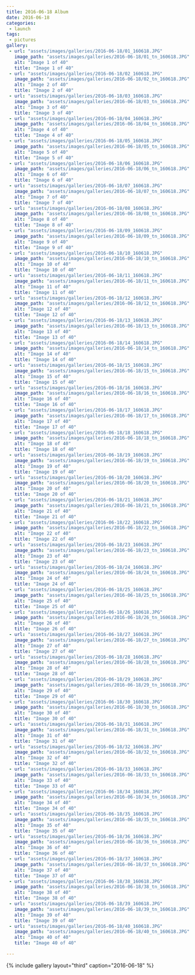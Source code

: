 ```yaml
---
title: 2016-06-18 Album
date: 2016-06-18
categories:
 - launch
tags:
 - pictures
gallery:
 - url: "assets/images/galleries/2016-06-18/01_160618.JPG"
   image_path: "assets/images/galleries/2016-06-18/01_tn_160618.JPG"
   alt: "Image 1 of 40"
   title: "Image 1 of 40"
 - url: "assets/images/galleries/2016-06-18/02_160618.JPG"
   image_path: "assets/images/galleries/2016-06-18/02_tn_160618.JPG"
   alt: "Image 2 of 40"
   title: "Image 2 of 40"
 - url: "assets/images/galleries/2016-06-18/03_160618.JPG"
   image_path: "assets/images/galleries/2016-06-18/03_tn_160618.JPG"
   alt: "Image 3 of 40"
   title: "Image 3 of 40"
 - url: "assets/images/galleries/2016-06-18/04_160618.JPG"
   image_path: "assets/images/galleries/2016-06-18/04_tn_160618.JPG"
   alt: "Image 4 of 40"
   title: "Image 4 of 40"
 - url: "assets/images/galleries/2016-06-18/05_160618.JPG"
   image_path: "assets/images/galleries/2016-06-18/05_tn_160618.JPG"
   alt: "Image 5 of 40"
   title: "Image 5 of 40"
 - url: "assets/images/galleries/2016-06-18/06_160618.JPG"
   image_path: "assets/images/galleries/2016-06-18/06_tn_160618.JPG"
   alt: "Image 6 of 40"
   title: "Image 6 of 40"
 - url: "assets/images/galleries/2016-06-18/07_160618.JPG"
   image_path: "assets/images/galleries/2016-06-18/07_tn_160618.JPG"
   alt: "Image 7 of 40"
   title: "Image 7 of 40"
 - url: "assets/images/galleries/2016-06-18/08_160618.JPG"
   image_path: "assets/images/galleries/2016-06-18/08_tn_160618.JPG"
   alt: "Image 8 of 40"
   title: "Image 8 of 40"
 - url: "assets/images/galleries/2016-06-18/09_160618.JPG"
   image_path: "assets/images/galleries/2016-06-18/09_tn_160618.JPG"
   alt: "Image 9 of 40"
   title: "Image 9 of 40"
 - url: "assets/images/galleries/2016-06-18/10_160618.JPG"
   image_path: "assets/images/galleries/2016-06-18/10_tn_160618.JPG"
   alt: "Image 10 of 40"
   title: "Image 10 of 40"
 - url: "assets/images/galleries/2016-06-18/11_160618.JPG"
   image_path: "assets/images/galleries/2016-06-18/11_tn_160618.JPG"
   alt: "Image 11 of 40"
   title: "Image 11 of 40"
 - url: "assets/images/galleries/2016-06-18/12_160618.JPG"
   image_path: "assets/images/galleries/2016-06-18/12_tn_160618.JPG"
   alt: "Image 12 of 40"
   title: "Image 12 of 40"
 - url: "assets/images/galleries/2016-06-18/13_160618.JPG"
   image_path: "assets/images/galleries/2016-06-18/13_tn_160618.JPG"
   alt: "Image 13 of 40"
   title: "Image 13 of 40"
 - url: "assets/images/galleries/2016-06-18/14_160618.JPG"
   image_path: "assets/images/galleries/2016-06-18/14_tn_160618.JPG"
   alt: "Image 14 of 40"
   title: "Image 14 of 40"
 - url: "assets/images/galleries/2016-06-18/15_160618.JPG"
   image_path: "assets/images/galleries/2016-06-18/15_tn_160618.JPG"
   alt: "Image 15 of 40"
   title: "Image 15 of 40"
 - url: "assets/images/galleries/2016-06-18/16_160618.JPG"
   image_path: "assets/images/galleries/2016-06-18/16_tn_160618.JPG"
   alt: "Image 16 of 40"
   title: "Image 16 of 40"
 - url: "assets/images/galleries/2016-06-18/17_160618.JPG"
   image_path: "assets/images/galleries/2016-06-18/17_tn_160618.JPG"
   alt: "Image 17 of 40"
   title: "Image 17 of 40"
 - url: "assets/images/galleries/2016-06-18/18_160618.JPG"
   image_path: "assets/images/galleries/2016-06-18/18_tn_160618.JPG"
   alt: "Image 18 of 40"
   title: "Image 18 of 40"
 - url: "assets/images/galleries/2016-06-18/19_160618.JPG"
   image_path: "assets/images/galleries/2016-06-18/19_tn_160618.JPG"
   alt: "Image 19 of 40"
   title: "Image 19 of 40"
 - url: "assets/images/galleries/2016-06-18/20_160618.JPG"
   image_path: "assets/images/galleries/2016-06-18/20_tn_160618.JPG"
   alt: "Image 20 of 40"
   title: "Image 20 of 40"
 - url: "assets/images/galleries/2016-06-18/21_160618.JPG"
   image_path: "assets/images/galleries/2016-06-18/21_tn_160618.JPG"
   alt: "Image 21 of 40"
   title: "Image 21 of 40"
 - url: "assets/images/galleries/2016-06-18/22_160618.JPG"
   image_path: "assets/images/galleries/2016-06-18/22_tn_160618.JPG"
   alt: "Image 22 of 40"
   title: "Image 22 of 40"
 - url: "assets/images/galleries/2016-06-18/23_160618.JPG"
   image_path: "assets/images/galleries/2016-06-18/23_tn_160618.JPG"
   alt: "Image 23 of 40"
   title: "Image 23 of 40"
 - url: "assets/images/galleries/2016-06-18/24_160618.JPG"
   image_path: "assets/images/galleries/2016-06-18/24_tn_160618.JPG"
   alt: "Image 24 of 40"
   title: "Image 24 of 40"
 - url: "assets/images/galleries/2016-06-18/25_160618.JPG"
   image_path: "assets/images/galleries/2016-06-18/25_tn_160618.JPG"
   alt: "Image 25 of 40"
   title: "Image 25 of 40"
 - url: "assets/images/galleries/2016-06-18/26_160618.JPG"
   image_path: "assets/images/galleries/2016-06-18/26_tn_160618.JPG"
   alt: "Image 26 of 40"
   title: "Image 26 of 40"
 - url: "assets/images/galleries/2016-06-18/27_160618.JPG"
   image_path: "assets/images/galleries/2016-06-18/27_tn_160618.JPG"
   alt: "Image 27 of 40"
   title: "Image 27 of 40"
 - url: "assets/images/galleries/2016-06-18/28_160618.JPG"
   image_path: "assets/images/galleries/2016-06-18/28_tn_160618.JPG"
   alt: "Image 28 of 40"
   title: "Image 28 of 40"
 - url: "assets/images/galleries/2016-06-18/29_160618.JPG"
   image_path: "assets/images/galleries/2016-06-18/29_tn_160618.JPG"
   alt: "Image 29 of 40"
   title: "Image 29 of 40"
 - url: "assets/images/galleries/2016-06-18/30_160618.JPG"
   image_path: "assets/images/galleries/2016-06-18/30_tn_160618.JPG"
   alt: "Image 30 of 40"
   title: "Image 30 of 40"
 - url: "assets/images/galleries/2016-06-18/31_160618.JPG"
   image_path: "assets/images/galleries/2016-06-18/31_tn_160618.JPG"
   alt: "Image 31 of 40"
   title: "Image 31 of 40"
 - url: "assets/images/galleries/2016-06-18/32_160618.JPG"
   image_path: "assets/images/galleries/2016-06-18/32_tn_160618.JPG"
   alt: "Image 32 of 40"
   title: "Image 32 of 40"
 - url: "assets/images/galleries/2016-06-18/33_160618.JPG"
   image_path: "assets/images/galleries/2016-06-18/33_tn_160618.JPG"
   alt: "Image 33 of 40"
   title: "Image 33 of 40"
 - url: "assets/images/galleries/2016-06-18/34_160618.JPG"
   image_path: "assets/images/galleries/2016-06-18/34_tn_160618.JPG"
   alt: "Image 34 of 40"
   title: "Image 34 of 40"
 - url: "assets/images/galleries/2016-06-18/35_160618.JPG"
   image_path: "assets/images/galleries/2016-06-18/35_tn_160618.JPG"
   alt: "Image 35 of 40"
   title: "Image 35 of 40"
 - url: "assets/images/galleries/2016-06-18/36_160618.JPG"
   image_path: "assets/images/galleries/2016-06-18/36_tn_160618.JPG"
   alt: "Image 36 of 40"
   title: "Image 36 of 40"
 - url: "assets/images/galleries/2016-06-18/37_160618.JPG"
   image_path: "assets/images/galleries/2016-06-18/37_tn_160618.JPG"
   alt: "Image 37 of 40"
   title: "Image 37 of 40"
 - url: "assets/images/galleries/2016-06-18/38_160618.JPG"
   image_path: "assets/images/galleries/2016-06-18/38_tn_160618.JPG"
   alt: "Image 38 of 40"
   title: "Image 38 of 40"
 - url: "assets/images/galleries/2016-06-18/39_160618.JPG"
   image_path: "assets/images/galleries/2016-06-18/39_tn_160618.JPG"
   alt: "Image 39 of 40"
   title: "Image 39 of 40"
 - url: "assets/images/galleries/2016-06-18/40_160618.JPG"
   image_path: "assets/images/galleries/2016-06-18/40_tn_160618.JPG"
   alt: "Image 40 of 40"
   title: "Image 40 of 40"

---
```


{% include gallery layout="third" caption="2016-06-18" %}
